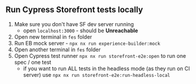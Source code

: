 ## Run Cypress Storefront tests locally

1. Make sure you don't have SF dev server running
   - open `localhost:3000` - should be **Unreachable**
2. Open new terminal in `fes` folder
3. Run EB mock server - `npx nx run experience-builder:mock`
4. Open another terminal in `fes` folder
5. Open Cypress test runner `npx nx run storefront-e2e:open` to run one spec / one test
   - if you want to run ALL tests in the headless mode (as they run on CI server) use `npx nx run storefront-e2e:run-headless-local`
